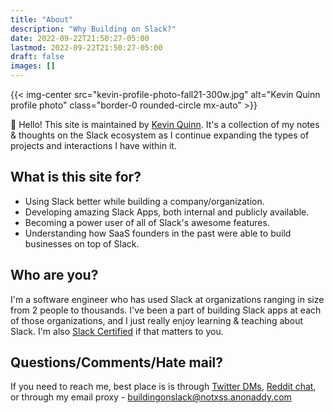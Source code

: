 ```yaml
---
title: "About"
description: "Why Building on Slack?"
date: 2022-09-22T21:50:27-05:00
lastmod: 2022-09-22T21:50:27-05:00
draft: false
images: []
---
```


{{< img-center src="kevin-profile-photo-fall21-300w.jpg" alt="Kevin Quinn profile photo" class="border-0 rounded-circle mx-auto" >}}

👋 Hello! This site is maintained by [Kevin Quinn](https://kevinquinn.fun). It's a collection of my notes & thoughts on the Slack ecosystem as I continue expanding the types of projects and interactions I have within it.

## What is this site for?

- Using Slack better while building a company/organization.
- Developing amazing Slack Apps, both internal and publicly available.
- Becoming a power user of all of Slack's awesome features.
- Understanding how SaaS founders in the past were able to build businesses on top of Slack.

## Who are you?

I'm a software engineer who has used Slack at organizations ranging in size from 2 people to thousands. I've been a part of building Slack apps at each of those organizations, and I just really enjoy learning & teaching about Slack. I'm also [Slack Certified](/docs/slack/slack-certified/) if that matters to you.

## Questions/Comments/Hate mail?

If you need to reach me, best place is is through [Twitter DMs](https://twitter.com/maybekq), [Reddit chat](https://www.reddit.com/user/WilyOcelot), or through my email proxy - [buildingonslack@notxss.anonaddy.com](mailto:buildingonslack@notxss.anonaddy.com)